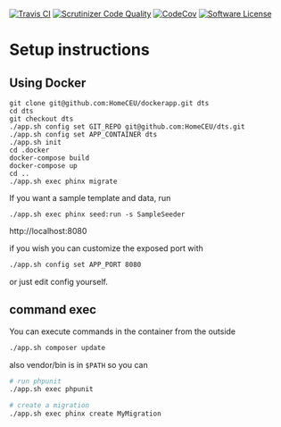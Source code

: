 [![Travis CI](https://img.shields.io/travis/homeceu/dts/master.svg)](https://travis-ci.org/homeceu/dts)
[![Scrutinizer Code Quality](https://scrutinizer-ci.com/g/homeceu/dts/badges/quality-score.png?b=master)](https://scrutinizer-ci.com/g/homeceu/dts/?branch=master)
[![CodeCov](https://codecov.io/gh/homeceu/dts/branch/master/graph/badge.svg)](https://codecov.io/gh/homeceu/dts)
[![Software License](https://img.shields.io/badge/license-MIT-blue.svg)](https://raw.githubusercontent.com/logikostech/util/master/LICENSE)


# Setup instructions
## Using Docker
```shell script
git clone git@github.com:HomeCEU/dockerapp.git dts
cd dts
git checkout dts
./app.sh config set GIT_REPO git@github.com:HomeCEU/dts.git
./app.sh config set APP_CONTAINER dts
./app.sh init
cd .docker
docker-compose build
docker-compose up
cd ..
./app.sh exec phinx migrate
```

If you want a sample template and data, run
```shell script
./app.sh exec phinx seed:run -s SampleSeeder
```
http://localhost:8080

if you wish you can customize the exposed port with

```bash
./app.sh config set APP_PORT 8080
```

or just edit config yourself.

## command exec
You can execute commands in the container from the outside

```bash
./app.sh composer update
```

also vendor/bin is in `$PATH` so you can

```bash
# run phpunit
./app.sh exec phpunit

# create a migration
./app.sh exec phinx create MyMigration
````
